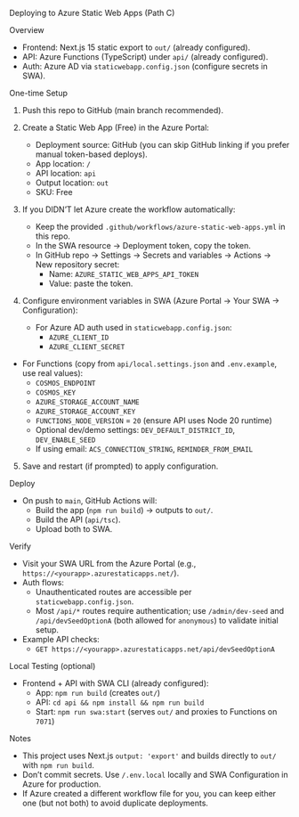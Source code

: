 Deploying to Azure Static Web Apps (Path C)

Overview
- Frontend: Next.js 15 static export to `out/` (already configured).
- API: Azure Functions (TypeScript) under `api/` (already configured).
- Auth: Azure AD via `staticwebapp.config.json` (configure secrets in SWA).

One-time Setup
1) Push this repo to GitHub (main branch recommended).
2) Create a Static Web App (Free) in the Azure Portal:
   - Deployment source: GitHub (you can skip GitHub linking if you prefer manual token-based deploys).
   - App location: `/`  
   - API location: `api`  
   - Output location: `out`
   - SKU: Free

3) If you DIDN’T let Azure create the workflow automatically:
   - Keep the provided `.github/workflows/azure-static-web-apps.yml` in this repo.
   - In the SWA resource → Deployment token, copy the token.
   - In GitHub repo → Settings → Secrets and variables → Actions → New repository secret:
     - Name: `AZURE_STATIC_WEB_APPS_API_TOKEN`
     - Value: paste the token.

4) Configure environment variables in SWA (Azure Portal → Your SWA → Configuration):
   - For Azure AD auth used in `staticwebapp.config.json`:
     - `AZURE_CLIENT_ID`
     - `AZURE_CLIENT_SECRET`
 - For Functions (copy from `api/local.settings.json` and `.env.example`, use real values):
    - `COSMOS_ENDPOINT`
    - `COSMOS_KEY`
    - `AZURE_STORAGE_ACCOUNT_NAME`
    - `AZURE_STORAGE_ACCOUNT_KEY`
    - `FUNCTIONS_NODE_VERSION` = `20` (ensure API uses Node 20 runtime)
     - Optional dev/demo settings: `DEV_DEFAULT_DISTRICT_ID`, `DEV_ENABLE_SEED`
     - If using email: `ACS_CONNECTION_STRING`, `REMINDER_FROM_EMAIL`

5) Save and restart (if prompted) to apply configuration.

Deploy
- On push to `main`, GitHub Actions will:
  - Build the app (`npm run build`) → outputs to `out/`.
  - Build the API (`api/tsc`).
  - Upload both to SWA.

Verify
- Visit your SWA URL from the Azure Portal (e.g., `https://<yourapp>.azurestaticapps.net/`).
- Auth flows:
  - Unauthenticated routes are accessible per `staticwebapp.config.json`.
  - Most `/api/*` routes require authentication; use `/admin/dev-seed` and `/api/devSeedOptionA` (both allowed for `anonymous`) to validate initial setup.
- Example API checks:
  - `GET https://<yourapp>.azurestaticapps.net/api/devSeedOptionA`

Local Testing (optional)
- Frontend + API with SWA CLI (already configured):
  - App: `npm run build` (creates `out/`)
  - API: `cd api && npm install && npm run build`
  - Start: `npm run swa:start` (serves `out/` and proxies to Functions on `7071`)

Notes
- This project uses Next.js `output: 'export'` and builds directly to `out/` with `npm run build`.
- Don’t commit secrets. Use `/.env.local` locally and SWA Configuration in Azure for production.
- If Azure created a different workflow file for you, you can keep either one (but not both) to avoid duplicate deployments.
